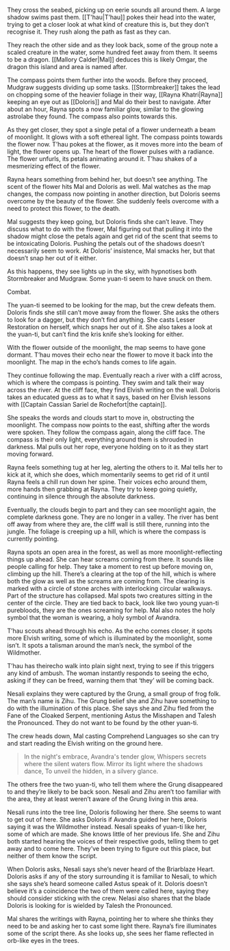 They cross the seabed, picking up on eerie sounds all around them. A large shadow swims past them. [[T'hau|T’hau]] pokes their head into the water, trying to get a closer look at what kind of creature this is, but they don’t recognise it. They rush along the path as fast as they can.

They reach the other side and as they look back, some of the group note a scaled creature in the water, some hundred feet away from them. It seems to be a dragon. [[Mallory Calder|Mal]] deduces this is likely Omgar, the dragon this island and area is named after. 

The compass points them further into the woods. Before they proceed, Mudgraw suggests dividing up some tasks. [[Stormbreaker]] takes the lead on chopping some of the heavier foliage in their way, [[Rayna Khatri|Rayna]] keeping an eye out as [[Doloris]] and Mal do their best to navigate. 
After about an hour, Rayna spots a now familiar glow, similar to the glowing astrolabe they found. The compass also points towards this.

As they get closer, they spot a single petal of a flower underneath a beam of moonlight. It glows with a soft ethereal light. The compass points towards the flower now. T’hau pokes at the flower, as it moves more into the beam of light, the flower opens up. The heart of the flower pulses with a radiance. The flower unfurls, its petals animating around it. T’hau shakes of a mesmerizing effect of the flower. 

Rayna hears something from behind her, but doesn’t see anything. 
The scent of the flower hits Mal and Doloris as well. Mal watches as the map changes, the compass now pointing in another direction, but Doloris seems overcome by the beauty of the flower. She suddenly feels overcome with a need to protect this flower, to the death. 

Mal suggests they keep going, but Doloris finds she can’t leave. They discuss what to do with the flower, Mal figuring out that pulling it into the shadow might close the petals again and get rid of the scent that seems to be intoxicating Doloris. Pushing the petals out of the shadows doesn’t necessarily seem to work. At Doloris’ insistence, Mal smacks her, but that doesn’t snap her out of it either.

As this happens, they see lights up in the sky, with hypnotises both Stormbreaker and Mudgraw. Some yuan-ti seem to have snuck on them.

Combat. 

The yuan-ti seemed to be looking for the map, but the crew defeats them. 
Doloris finds she still can’t move away from the flower. She asks the others to look for a dagger, but they don’t find anything. She casts Lesser Restoration on herself, which snaps her out of it. She also takes a look at the yuan-ti, but can’t find the kris knife she’s looking for either. 

With the flower outside of the moonlight, the map seems to have gone dormant. T’hau moves their echo near the flower to move it back into the moonlight. The map in the echo’s hands comes to life again. 

They continue following the map. Eventually reach a river with a cliff across, which is where the compass is pointing. They swim and talk their way across the river. At the cliff face, they find Elvish writing on the wall. Doloris takes an educated guess as to what it says, based on her Elvish lessons with [[Captain Cassian Sariel de Rochefort|the captain]]. 

She speaks the words and clouds start to move in, obstructing the moonlight. The compass now points to the east, shifting after the words were spoken. 
They follow the compass again, along the cliff face. The compass is their only light, everything around them is shrouded in darkness. Mal pulls out her rope, everyone holding on to it as they start moving forward. 

Rayna feels something tug at her leg, alerting the others to it. Mal tells her to kick at it, which she does, which momentarily seems to get rid of it until Rayna feels a chill run down her spine. 
Their voices echo around them, more hands then grabbing at Rayna. They try to keep going quietly, continuing in silence through the absolute darkness. 

Eventually, the clouds begin to part and they can see moonlight again, the complete darkness gone. They are no longer in a valley. The river has bent off away from where they are, the cliff wall is still there, running into the jungle. The foliage is creeping up a hill, which is where the compass is currently pointing. 

Rayna spots an open area in the forest, as well as more moonlight-reflecting things up ahead. She can hear screams coming from there. It sounds like people calling for help. 
They take a moment to rest up before moving on, climbing up the hill. There’s a clearing at the top of the hill, which is where both the glow as well as the screams are coming from. The clearing is marked with a circle of stone arches with interlocking circular walkways. Part of the structure has collapsed. Mal spots two creatures sitting in the center of the circle. They are tied back to back, look like two young yuan-ti purebloods, they are the ones screaming for help. Mal also notes the holy symbol that the woman is wearing, a holy symbol of Avandra. 

T’hau scouts ahead through his echo. As the echo comes closer, it spots more Elvish writing, some of which is illuminated by the moonlight, some isn’t. It spots a talisman around the man’s neck, the symbol of the Wildmother.

T’hau has theirecho walk into plain sight next, trying to see if this triggers any kind of ambush. The woman instantly responds to seeing the echo, asking if they can be freed, warning them that ‘they’ will be coming back.

Nesali explains they were captured by the Grung, a small group of frog folk. The man’s name is Zihu. The Grung belief she and Zihu have something to do with the illumination of this place. She says she and Zihu fled from the Fane of the Cloaked Serpent, mentioning Astus the Misshapen and Talesh the Pronounced. They do not want to be found by the other yuan-ti.  

The crew heads down, Mal casting Comprehend Languages so she can try and start reading the Elvish writing on the ground here. 

>In the night's embrace, Avandra's tender glow,
>Whispers secrets where the silent waters flow.
>Mirror its light where the shadows dance,
>To unveil the hidden, in a silvery glance.

The others free the two yuan-ti, who tell them where the Grung disappeared to and they’re likely to be back soon. Nesali and Zihu aren’t too familiar with the area, they at least weren’t aware of the Grung living in this area. 

Nesali runs into the tree line, Doloris following her there. She seems to want to get out of here. She asks Doloris if Avandra guided her here, Doloris saying it was the Wildmother instead. Nesali speaks of yuan-ti like her, some of which are made. She knows little of her previous life. She and Zihu both started hearing the voices of their respective gods, telling them to get away and to come here. They’ve been trying to figure out this place, but neither of them know the script.

When Doloris asks, Nesali says she’s never heard of the Briarblaze Heart. Doloris asks if any of the story surrounding it is familiar to Nesali, to which she says she’s heard someone called Astus speak of it. Doloris doesn’t believe it’s a coincidence the two of them were called here, saying they should consider sticking with the crew. Nelasi also shares that the blade Doloris is looking for is wielded by Talesh the Pronounced.

Mal shares the writings with Rayna, pointing her to where she thinks they need to be and asking her to cast some light there. Rayna’s fire illuminates some of the script there. As she looks up, she sees her flame reflected in orb-like eyes in the trees. 